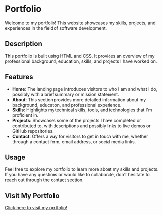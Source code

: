 # Portfolio

Welcome to my portfolio! This website showcases my skills, projects, and experiences in the field of software development.

## Description

This portfolio is built using HTML and CSS. It provides an overview of my professional background, education, skills, and projects I have worked on. 

## Features

- **Home**: The landing page introduces visitors to who I am and what I do, possibly with a brief summary or mission statement.
- **About**: This section provides more detailed information about my background, education, and professional experience.
- **Skills**: Highlights my technical skills, tools, and technologies that I'm proficient in.
- **Projects**: Showcases some of the projects I have completed or contributed to, with descriptions and possibly links to live demos or GitHub repositories.
- **Contact**: Offers a way for visitors to get in touch with me, whether through a contact form, email address, or social media links.

## Usage

Feel free to explore my portfolio to learn more about my skills and projects. If you have any questions or would like to collaborate, don't hesitate to reach out through the contact section.

## Visit My Portfolio

[Click here to visit my portfolio!](https://rm312.github.io/Portfolio/)

